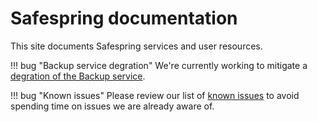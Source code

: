 # Safespring documentation

This site documents Safespring services and user resources.

!!! bug "Backup service degration"
    We're currently working to mitigate a [degration of the Backup service][de].

[de]:backup/status

!!! bug "Known issues"
    Please review our list of [known issues][ki] to avoid spending time on issues
    we are already aware of.

[ki]:status/#known-issues

